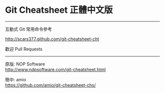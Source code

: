 Git Cheatsheet 正體中文版
==
---

互動式 Git 常用命令參考

http://scars377.github.com/git-cheatsheet-cht

歡迎 Pull Requests

---


原版: NOP Software  
http://www.ndpsoftware.com/git-cheatsheet.html

簡中: amio  
https://github.com/amio/git-cheatsheet-chs/
